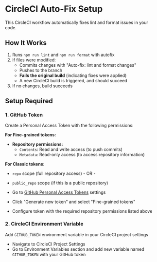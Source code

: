 # CircleCI Auto-Fix Setup

This CircleCI workflow automatically fixes lint and format issues in your code.

## How It Works

1. Runs `npm run lint` and `npm run format` with autofix
2. If files were modified:
   - Commits changes with "Auto-fix: lint and format changes"
   - Pushes to the branch
   - **Fails the original build** (indicating fixes were applied)
   - A new CircleCI build is triggered, and should succeed
3. If no changes, build succeeds

## Setup Required

### 1. GitHub Token

Create a Personal Access Token with the following permissions:

**For Fine-grained tokens:**

- **Repository permissions:**
  - `Contents`: Read and write access (to push commits)
  - `Metadata`: Read-only access (to access repository information)

**For Classic tokens:**

- `repo` scope (full repository access) - OR -
- `public_repo` scope (if this is a public repository)

- Go to [GitHub Personal Access Tokens](https://github.com/settings/tokens) settings
- Click "Generate new token" and select "Fine-grained tokens"
- Configure token with the required repository permissions listed above

### 2. CircleCI Environment Variable

Add `GITHUB_TOKEN` environment variable in your CircleCI project settings

- Navigate to CircleCI Project Settings
- Go to Environment Variables section and add new variable named `GITHUB_TOKEN` with your GitHub
  token
